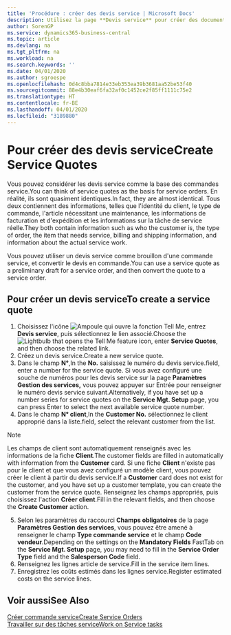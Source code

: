 ```yaml
---
title: 'Procédure : créer des devis service | Microsoft Docs'
description: Utilisez la page **Devis service** pour créer des documents dans lesquels vous saisissez des informations sur un service, tel que réparation et maintenance, pour des articles de service à la demande du client. Vous pouvez utiliser un devis service comme brouillon d'une commande service, et convertir le devis en commande.
author: SorenGP
ms.service: dynamics365-business-central
ms.topic: article
ms.devlang: na
ms.tgt_pltfrm: na
ms.workload: na
ms.search.keywords: ''
ms.date: 04/01/2020
ms.author: sgroespe
ms.openlocfilehash: 0d4c8bba7814e33eb353ea39b3681aa52be53f40
ms.sourcegitcommit: 88e4b30eaf6fa32af0c1452ce2f85ff1111c75e2
ms.translationtype: HT
ms.contentlocale: fr-BE
ms.lasthandoff: 04/01/2020
ms.locfileid: "3189880"
---
```

# <a name="create-service-quotes"></a><span data-ttu-id="9a0ce-104">Pour créer des devis service</span><span class="sxs-lookup"><span data-stu-id="9a0ce-104">Create Service Quotes</span></span>
<span data-ttu-id="9a0ce-105">Vous pouvez considérer les devis service comme la base des commandes service.</span><span class="sxs-lookup"><span data-stu-id="9a0ce-105">You can think of service quotes as the basis for service orders.</span></span> <span data-ttu-id="9a0ce-106">En réalité, ils sont quasiment identiques.</span><span class="sxs-lookup"><span data-stu-id="9a0ce-106">In fact, they are almost identical.</span></span> <span data-ttu-id="9a0ce-107">Tous deux contiennent des informations, telles que l'identité du client, le type de commande, l'article nécessitant une maintenance, les informations de facturation et d'expédition et les informations sur la tâche de service réelle.</span><span class="sxs-lookup"><span data-stu-id="9a0ce-107">They both contain information such as who the customer is, the type of order, the item that needs service, billing and shipping information, and information about the actual service work.</span></span>
 
<span data-ttu-id="9a0ce-108">Vous pouvez utiliser un devis service comme brouillon d'une commande service, et convertir le devis en commande.</span><span class="sxs-lookup"><span data-stu-id="9a0ce-108">You can use a service quote as a preliminary draft for a service order, and then convert the quote to a service order.</span></span>  
  
## <a name="to-create-a-service-quote"></a><span data-ttu-id="9a0ce-109">Pour créer un devis service</span><span class="sxs-lookup"><span data-stu-id="9a0ce-109">To create a service quote</span></span>  
1. <span data-ttu-id="9a0ce-110">Choisissez l'icône ![Ampoule qui ouvre la fonction Tell Me](media/ui-search/search_small.png "Dites-moi ce que vous voulez faire"), entrez **Devis service**, puis sélectionnez le lien associé.</span><span class="sxs-lookup"><span data-stu-id="9a0ce-110">Choose the ![Lightbulb that opens the Tell Me feature](media/ui-search/search_small.png "Tell me what you want to do") icon, enter **Service Quotes**, and then choose the related link.</span></span>  
2. <span data-ttu-id="9a0ce-111">Créez un devis service.</span><span class="sxs-lookup"><span data-stu-id="9a0ce-111">Create a new service quote.</span></span>  
3. <span data-ttu-id="9a0ce-112">Dans le champ **N°**,</span><span class="sxs-lookup"><span data-stu-id="9a0ce-112">In the **No.**</span></span> <span data-ttu-id="9a0ce-113">saisissez le numéro du devis service.</span><span class="sxs-lookup"><span data-stu-id="9a0ce-113">field, enter a number for the service quote.</span></span> <span data-ttu-id="9a0ce-114">Si vous avez configuré une souche de numéros pour les devis service sur la page **Paramètres Gestion des services,** vous pouvez appuyer sur Entrée pour renseigner le numéro devis service suivant.</span><span class="sxs-lookup"><span data-stu-id="9a0ce-114">Alternatively, if you have set up a number series for service quotes on the **Service Mgt. Setup** page, you can press Enter to select the next available service quote number.</span></span>  
4. <span data-ttu-id="9a0ce-115">Dans le champ **N° client**,</span><span class="sxs-lookup"><span data-stu-id="9a0ce-115">In the **Customer No.**</span></span>  <span data-ttu-id="9a0ce-116">sélectionnez le client approprié dans la liste.</span><span class="sxs-lookup"><span data-stu-id="9a0ce-116">field, select the relevant customer from the list.</span></span>  

  > [!Note]  
  >  <span data-ttu-id="9a0ce-117">Les champs de client sont automatiquement renseignés avec les informations de la fiche **Client**.</span><span class="sxs-lookup"><span data-stu-id="9a0ce-117">The customer fields are filled in automatically with information from the **Customer** card.</span></span> <span data-ttu-id="9a0ce-118">Si une fiche **Client** n'existe pas pour le client et que vous avez configuré un modèle client, vous pouvez créer le client à partir du devis service.</span><span class="sxs-lookup"><span data-stu-id="9a0ce-118">If a **Customer** card does not exist for the customer, and you have set up a customer template, you can create the customer from the service quote.</span></span> <span data-ttu-id="9a0ce-119">Renseignez les champs appropriés, puis choisissez l'action **Créer client**.</span><span class="sxs-lookup"><span data-stu-id="9a0ce-119">Fill in the relevant fields, and then choose the **Create Customer** action.</span></span>  
  
5. <span data-ttu-id="9a0ce-120">Selon les paramètres du raccourci **Champs obligatoires** de la page **Paramètres Gestion des services**, vous pouvez être amené à renseigner le champ **Type commande service** et le champ **Code vendeur**.</span><span class="sxs-lookup"><span data-stu-id="9a0ce-120">Depending on the settings on the **Mandatory Fields** FastTab on the **Service Mgt. Setup** page, you may need to fill in the **Service Order Type** field and the **Salesperson Code** field.</span></span>  
6. <span data-ttu-id="9a0ce-121">Renseignez les lignes article de service.</span><span class="sxs-lookup"><span data-stu-id="9a0ce-121">Fill in the service item lines.</span></span>  
7. <span data-ttu-id="9a0ce-122">Enregistrez les coûts estimés dans les lignes service.</span><span class="sxs-lookup"><span data-stu-id="9a0ce-122">Register estimated costs on the service lines.</span></span>  
  
## <a name="see-also"></a><span data-ttu-id="9a0ce-123">Voir aussi</span><span class="sxs-lookup"><span data-stu-id="9a0ce-123">See Also</span></span>  
[<span data-ttu-id="9a0ce-124">Créer commande service</span><span class="sxs-lookup"><span data-stu-id="9a0ce-124">Create Service Orders</span></span>](service-how-to-create-service-orders.md)  
[<span data-ttu-id="9a0ce-125">Travailler sur des tâches service</span><span class="sxs-lookup"><span data-stu-id="9a0ce-125">Work on Service tasks</span></span>](service-how-to-work-on-service-tasks.md)  

 